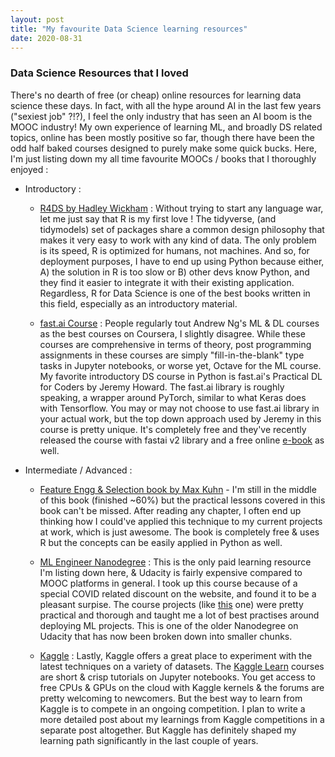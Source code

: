 ```yaml
---
layout: post
title: "My favourite Data Science learning resources"
date: 2020-08-31
---
```


### Data Science Resources that I loved

There's no dearth of free (or cheap) online resources for learning data science these days. In fact, with all the hype around AI in the last few years ("sexiest job" ?!?), I feel the only industry that has seen an AI boom is the MOOC industry! My own experience of learning ML, and broadly DS related topics, online has been mostly positive so far, though there have been the odd half baked courses designed to purely make some quick bucks. Here, I'm just listing down my all time favourite MOOCs / books that I thoroughly enjoyed :


- Introductory :
    -  [R4DS by Hadley Wickham](https://r4ds.had.co.nz/) : Without trying to start any language war, let me just say that R is my first love ! The tidyverse, (and tidymodels) set of packages share a common design philosophy that makes it very easy to work with any kind of data. The only problem is its speed, R is optimized for humans, not machines. And so, for deployment purposes, I have to end up using Python because either, A) the solution in R is too slow or B) other devs know Python, and they find it easier to integrate it with their existing application. Regardless, R for Data Science is one of the best books written in this field, especially as an introductory material.
        
        
    - [fast.ai Course](https://course.fast.ai/) : People regularly tout Andrew Ng's ML & DL courses as the best courses on Coursera, I slightly disagree. While these courses are comprehensive in terms of theory, post programming assignments in these courses are simply "fill-in-the-blank" type tasks in Jupyter notebooks, or worse yet, Octave for the ML course. My favorite introductory DS course in Python is fast.ai's Practical DL for Coders by Jeremy Howard. The fast.ai library is roughly speaking, a wrapper around PyTorch, similar to what Keras does with Tensorflow. You may or may not choose to use fast.ai library in your actual work, but the top down approach used by Jeremy in this course is pretty unique. It's completely free and they've recently released the course with fastai v2 library and a free online [e-book](https://github.com/fastai/fastbook) as well.


- Intermediate / Advanced :
    - [Feature Engg & Selection book by Max Kuhn](http://www.feat.engineering/) - I'm still in the middle of this book (finished ~60%) but the practical lessons covered in this book can't be missed. After reading any chapter, I often end up thinking how I could've applied this technique to my current projects at work, which is just awesome. The book is completely free & uses R but the concepts can be easily applied in Python as well.

    - [ML Engineer Nanodegree](https://www.udacity.com/course/machine-learning-engineer-nanodegree--nd009t) : This is the only paid learning resource I'm listing down here, & Udacity is fairly expensive compared to MOOC platforms in general. I took up this course because of a special COVID related discount on the website, and found it to be a pleasant surpise. The course projects (like [this](https://github.com/pritesh-shrivastava/sentiment-analysis-sagemaker) one) were pretty practical and thorough and taught me a lot of best practises around deploying ML projects. This is one of the older Nanodegree on Udacity that has now been broken down into smaller chunks.

    - [Kaggle](https://www.kaggle.com/) : Lastly, Kaggle offers a great place to experiment with the latest techniques on a variety of datasets. The [Kaggle Learn](https://www.kaggle.com/learn/overview) courses are short & crisp tutorials on Jupyter notebooks. You get access to free CPUs & GPUs on the cloud with Kaggle kernels & the forums are pretty welcoming to newcomers. But the best way to learn from Kaggle is to compete in an ongoing competition. I plan to write a more detailed post about my learnings from Kaggle competitions in a separate post altogether. But Kaggle has definitely shaped my learning path significantly in the last couple of years.